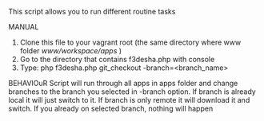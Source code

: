 This script allows you to run different routine tasks

MANUAL
1. Clone this file to your vagrant root (the same directory where www folder *www/workspace/apps* )
2. Go to the directory that contains f3desha.php with console
3. Type:
  php f3desha.php git_checkout -branch=<branch_name>

BEHAVIOuR
Script will run through all apps in apps folder and change branches to the branch you selected
in -branch option. If branch is already local it will just switch to it. If branch is only remote
it will download it and switch. If you already on selected branch, nothing will happen

